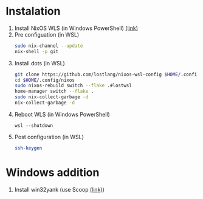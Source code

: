 # Instalation

1. Install NixOS WLS (in Windows PowerShell) [(link)](https://github.com/nix-community/NixOS-WSL)
1. Pre configuation (in WSL)
    ```bash
    sudo nix-channel --update
    nix-shell -p git
    ```
1. Install dots (in WSL)
    ```bash
    git clone https://github.com/lostlang/nixos-wsl-config $HOME/.config/nixos
    cd $HOME/.config/nixos
    sudo nixos-rebuild switch --flake .#lostwsl
    home-manager switch --flake .
    sudo nix-collect-garbage -d
    nix-collect-garbage -d
    ```
1. Reboot WLS (in Windows PowerShell)
    ```
    wsl --shutdown
    ```
1. Post configuration (in WSL)
    ```bash
    ssh-keygen
    ```

# Windows addition
1. Install win32yank (use Scoop [(link)](https://scoop.sh/#/apps?q=win32yank))
